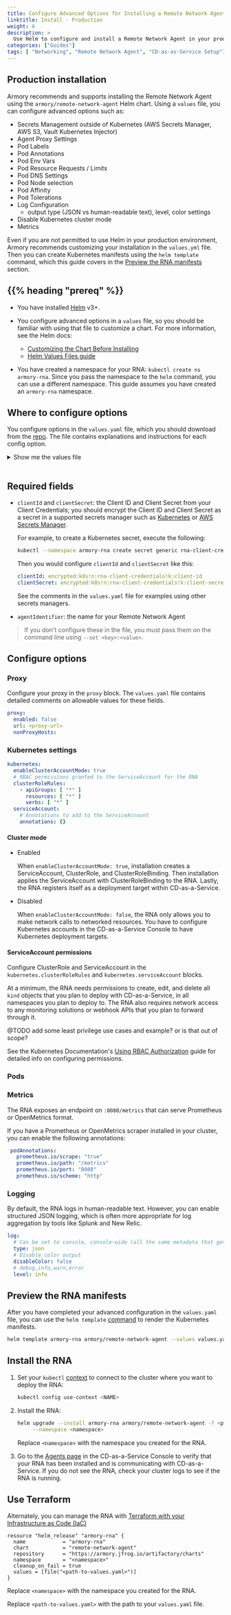 ```yaml
---
title: Configure Advanced Options for Installing a Remote Network Agent in a Production Environment
linktitle: Install - Production
weight: 6
description: >
  Use Helm to configure and install a Remote Network Agent in your production environment. Configure advanced settings like a proxy, a Secrets manager, log output type, Pod attributes, and metrics.
categories: ["Guides"]
tags: [ "Networking", "Remote Network Agent", "CD-as-as-Service Setup"]
---
```


## Production installation

Armory recommends and supports installing the Remote Network Agent using the `armory/remote-network-agent` Helm chart. Using a `values` file, you can configure advanced options such as:

- Secrets Management outside of Kubernetes (AWS Secrets Manager, AWS S3, Vault Kubernetes Injector)
- Agent Proxy Settings
- Pod Labels
- Pod Annotations
- Pod Env Vars
- Pod Resource Requests / Limits
- Pod DNS Settings 
- Pod Node selection 
- Pod Affinity 
- Pod Tolerations
- Log Configuration
  - output type (JSON vs human-readable text), level, color settings
- Disable Kubernetes cluster mode
- Metrics 


Even if you are not permitted to use Helm in your production environment, Armory recommends customizing your installation in the `values.yml` file. Then you can create Kubernetes manifests using the `helm template` command, which this guide covers in the [Preview the RNA manifests](#preview-the-rna-manifests) section.

## {{% heading "prereq" %}}

* You have installed [Helm](https://helm.sh/docs/intro/quickstart/) v3+.
* You configure advanced options in a `values` file, so you should be familiar with using that file to customize a chart. For more information, see the Helm docs:

  * [Customizing the Chart Before Installing](https://helm.sh/docs/intro/using_helm/#customizing-the-chart-before-installing)
  * [Helm Values Files guide](https://helm.sh/docs/chart_template_guide/values_files/) 

* You have created a namespace for your RNA:  `kubectl create ns armory-rna`. Since you pass the namespace to the `helm` command, you can use a different namespace. This guide assumes you have created an `armory-rna` namespace.

## Where to configure options

You configure options in the `values.yaml` file, which you should download from the [repo](https://github.com/armory-io/remote-network-agent-helm-chart/blob/main/values.yaml).  The file contains explanations and instructions for each config option.

 <details><summary>Show me the values file</summary>
{{< github repo="armory-io/remote-network-agent-helm-chart" file="/values.yaml" lang="yaml" options="" >}}
</details><br>

## Required fields

* `clientId` and `clientSecret`: the Client ID and Client Secret from your Client Credentials; you should encrypt the Client ID and Client Secret as a secret in a supported secrets manager such as [Kubernetes](https://kubernetes.io/docs/tasks/configmap-secret/managing-secret-using-kubectl/) or [AWS Secrets Manager](https://docs.aws.amazon.com/eks/latest/userguide/manage-secrets.html). 

   For example, to create a Kubernetes secret, execute the following:

   ```bash
   kubectl --namespace armory-rna create secret generic rna-client-credentials --type=string --from-literal=client-secret=<your-client-secret> --from-literal=client-id=<your-client-id>
   ```

   Then you would configure `clientId` and `clientSecret` like this:

   ```yaml
   clientId: encrypted:k8s!n:rna-client-credentials!k:client-id
   clientSecret: encrypted:k8s!n:rna-client-credentials!k:client-secret
   ```

   See the comments in the `values.yaml` file for examples using other secrets managers.

* `agentIdentifier`: the name for your Remote Network Agent

>If you don't configure these in the file, you must pass them on the command line using `--set <key>:<value>`.

## Configure options

### Proxy

Configure your proxy in the `proxy` block. The `values.yaml` file contains detailed comments on allowable values for these fields.

```yaml
proxy:
  enabled: false
  url: <proxy-url>
  nonProxyHosts:
```


### Kubernetes settings

```yaml
kubernetes:
  enableClusterAccountMode: true
  # RBAC permissions granted to the ServiceAccount for the RNA
  clusterRoleRules:
    - apiGroups: [ "*" ]
      resources: [ "*" ]
      verbs: [ "*" ]
  serviceAccount:
    # Annotations to add to the ServiceAccount
    annotations: {}
```

#### Cluster mode

* Enabled
   
  When `enableClusterAccountMode: true`, installation creates a ServiceAccount, ClusterRole, and ClusterRoleBinding. Then installation applies the ServiceAccount with ClusterRoleBinding to the RNA. Lastly, the RNA registers itself as a deployment target within CD-as-a-Service.

* Disabled

  When `enableClusterAccountMode: false`, the RNA only allows you to make network calls to networked resources. You have to configure Kubernetes accounts in the CD-as-a-Service Console to have Kubernetes deployment targets.

#### ServiceAccount permissions

Configure ClusterRole and ServiceAccount in the `kubernetes.clusterRoleRules` and `kubernetes.serviceAccount` blocks.

At a minimum, the RNA needs permissions to create, edit, and delete all `kind` objects that you plan to deploy with CD-as-a-Service, in all namespaces you plan to deploy to. The RNA also requires network access to any monitoring solutions or webhook APIs that you plan to forward through it. 

@TODO add some least privilege use cases and example? or is that out of scope?

See the Kubernetes Documentation's [Using RBAC Authorization](https://kubernetes.io/docs/reference/access-authn-authz/rbac/) guide for detailed info on configuring permissions.

### Pods


### Metrics

The RNA exposes an endpoint on `:8080/metrics` that can serve Prometheus or OpenMetrics format.

If you have a Prometheus or OpenMetrics scraper installed in your cluster, you can enable the following annotations:

```yaml
 podAnnotations:
   prometheus.io/scrape: "true"
   prometheus.io/path: "/metrics"
   prometheus.io/port: "8080"
   prometheus.io/scheme: "http"
```

### Logging

By default, the RNA logs in human-readable text. However, you can enable structured JSON logging, which is often more appropriate for log aggregation by tools like Splunk and New Relic.

```yaml
log:
  # Can be set to console, console-wide (all the same metadata that gets added to json output) or json
  type: json
  # Disable color output
  disableColor: false
  # debug,info,warn,error
  level: info
```


## Preview the RNA manifests

After you have completed your advanced configuration in the `values.yaml` file, you can use the `helm template` [command](https://helm.sh/docs/helm/helm_template/) to render the Kubernetes manifests.

```bash
helm template armory-rna armory/remote-network-agent --values values.yaml --namespace armory-rna
```



## Install the RNA

1. Set your `kubectl` [context](https://kubernetes.io/docs/reference/generated/kubectl/kubectl-commands#-em-set-context-em-) to connect to the cluster where you want to deploy the RNA:

   ```bash
   kubectl config use-context <NAME>
   ```

1. Install the RNA:

   ```bash
   helm upgrade --install armory-rna armory/remote-network-agent -f <path-to-values.yaml> \
        --namespace <namespace>
   ```

   Replace `<namespace>` with the namespace you created for the RNA.

1. Go to the [Agents page](https://console.cloud.armory.io/configuration/agents) in the CD-as-a-Service Console to verify that your RNA has been installed and is communicating with CD-as-a-Service. If you do not see the RNA, check your cluster logs to see if the RNA is running.


## Use Terraform

Alternately, you can manage the RNA with [Terraform with your Infrastructure as Code (IaC)](https://registry.terraform.io/providers/hashicorp/helm/latest/docs/resources/release)

```hcl
resource "helm_release" "armory-rna" {
  name            = "armory-rna"
  chart           = "remote-network-agent"
  repository      = "https://armory.jfrog.io/artifactory/charts"
  namespace       = "<namespace>"
  cleanup_on_fail = true
  values = [file("<path-to-values.yaml>")]
}
```

Replace `<namespace>` with the namespace you created for the RNA.

Replace `<path-to-values.yaml>` with the path to your `values.yaml` file.